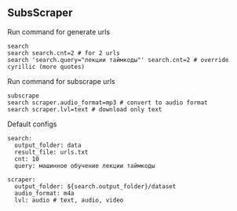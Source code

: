 SubsScraper
---------

Run command for generate urls
```commandline
search
search search.cnt=2 # for 2 urls
search 'search.query="лекции таймкоды"' search.cnt=2 # override cyrillic (more quotes)
```

Run command for subscrape urls
```commandline
subscrape
search scraper.audio_format=mp3 # convert to audio format
search scraper.lvl=text # download only text
```

Default configs
```commandline
search:
  output_folder: data
  result_file: urls.txt
  cnt: 10
  query: машинное обучение лекции таймкоды

scraper:
  output_folder: ${search.output_folder}/dataset
  audio_format: m4a
  lvl: audio # text, audio, video
```

